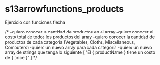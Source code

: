 # s13arrowfunctions_products
Ejercicio con funciones flecha

/*
    -quiero conocer la cantidad de productos en el array
    -quiero conocer el costo total de todos los productos del array
    -quiero conocer la cantidad de productos de cada categoría
        (Vegetables, Cloths, Miscellaneous, Computers)
    -quiero un nuevo array para cada categoría
    -quiero un nuevo array de strings que tenga lo siguiente
        [
            "El { productName } tiene un costo de { price }"
        ]
*/
